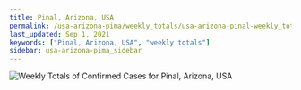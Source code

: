 ```yaml
---
title: Pinal, Arizona, USA
permalink: /usa-arizona-pima/weekly_totals/usa-arizona-pinal-weekly_totals.html
last_updated: Sep 1, 2021
keywords: ["Pinal, Arizona, USA", "weekly totals"]
sidebar: usa-arizona-pima_sidebar
---
```


![Weekly Totals of Confirmed Cases for Pinal, Arizona, USA](/covid_tracker/images/graphs/usa-arizona-pinal-weekly_totals_graph.png)
